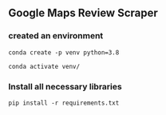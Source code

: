 ## Google Maps Review Scraper

### created an environment
```
conda create -p venv python=3.8
```

```
conda activate venv/
```


### Install all necessary libraries

```
pip install -r requirements.txt
```
